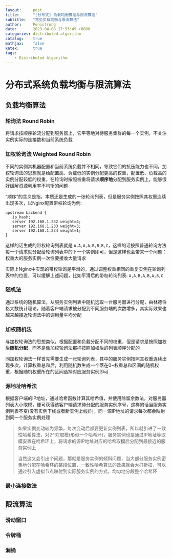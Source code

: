 ```yaml
---
layout:     post
title:      "[分布式] 负载均衡算法与限流算法"
subtitle:   "常见负载均衡与限流算法"
author:     Penistrong
date:       2023-04-08 17:53:49 +0800
categories: distributed algorithm
catalog:    true
mathjax:    false
katex:      true
tags:
    - Distributed Algorithm
---
```


# 分布式系统负载均衡与限流算法

## 负载均衡算法

### 轮询法 Round Robin

将请求按顺序轮流分配到服务器上，它平等地对待服务集群的每一个实例，不关注实例实际的连接数和当前系统负载

### 加权轮询法 Weighted Round Robin

不同的实例其机器配置和当前系统负载并不相同，导致它们的抗压能力也不同。加权轮询法的思想就是给配置高、负载低的实例分配更高的权重，配置低、负载高的实例分配较低的权重，在轮询时按照权重将请求**顺序地**分配到服务实例上，能够很好缓解资源利用率不均衡的问题

“顺序”的含义是指，本质还是生成的一张轮询列表，但是服务实例按照其权重连续出现多次，以Nginx配置带权轮询为例:

```nginx
upstream backend {
   ip_hash;
   server 192.168.1.232 weight=4;
   server 192.168.1.233 weight=3;
   server 192.168.1.234 weight=1;
}
```

这样的话生成的带权轮询列表就是 `A,A,A,A,B,B,B,C`，这样的话按照普通轮询方法每一个请求就分配给轮询列表中的下一个实例即可，但是这样也会带来一个问题：权重大的服务实例一次性要接收大量请求

实际上Nginx中实现的带权轮询是平滑的，通过调整权重相同的重复实例在轮询列表中的位置，可以缓解上述问题，比如平滑后的带权轮询列表: `A,A,B,A,B,A,B,C`

### 随机法

通过系统的随机算法，从服务实例列表中随机选取一台服务器进行分配，由林德伯格大数统计理论，随着客户端请求被分配到不同服务端的次数增多，其实际效果也越来越接近轮询法中的调用量平均分配

### 加权随机法

与加权轮询法的思想类似，根据配置和负载分配不同的权重，但是请求是按照加权后**随机分配**，而不是像加权轮询法那样按照加权后的列表顺序分配的

同加权轮询法一样首先需要生成一张轮询列表，其中的服务实例按照其权重连续出现多次，计算权重总和后，利用随机数生成一个落在0~权重总和区间的随机权重，根据随机权重所在的区间选择对应服务实例即可

### 源地址哈希法

根据客户端的IP地址，通过哈希函数计算其哈希值，并使用除留余数法，对服务器列表大小取模，便可获得该客户端请求待分配的服务实例序号，这样的话当服务实例列表不变(没有实例下线或者新实例上线)时，同一源IP地址的请求每次都会映射到同一个服务实例处理

> 如果实例变动较为频繁，每次变动后都要更新实例列表，所以就引进了一致性哈希算法，对2^32取模(形似一个哈希环)，服务实例也是通过IP地址等取模安置在哈希环上，将请求的源IP地址对应的哈希取模后分配到最接近的服务实例上
>
> 当然这又会引出个问题，那就是服务实例的倾斜问题，当大部分服务实例密集地分配在哈希环的某段位置，一致性哈希算法的效果就会大打折扣，可以通过引入虚拟节点映射到实际服务实例的方式，均匀地分段整个哈希环

### 最小连接数法

## 限流算法

### 滑动窗口

### 令牌桶

### 漏桶
